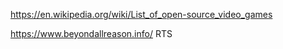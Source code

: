 https://en.wikipedia.org/wiki/List_of_open-source_video_games

https://www.beyondallreason.info/ RTS